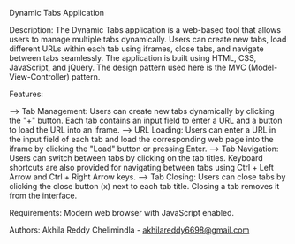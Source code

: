 Dynamic Tabs Application

Description: The Dynamic Tabs application is a web-based tool that allows users to manage multiple tabs dynamically. Users can create new tabs, load different URLs within each tab using iframes, close tabs, and navigate between tabs seamlessly. The application is built using HTML, CSS, JavaScript, and jQuery. The design pattern used here is the MVC (Model-View-Controller) pattern.

Features:

--> Tab Management: Users can create new tabs dynamically by clicking the "+" button. Each tab contains an input field to enter a URL and a button to load the URL into an iframe.
--> URL Loading: Users can enter a URL in the input field of each tab and load the corresponding web page into the iframe by clicking the "Load" button or pressing Enter. 
--> Tab Navigation: Users can switch between tabs by clicking on the tab titles. Keyboard shortcuts are also provided for navigating between tabs using Ctrl + Left Arrow and Ctrl + Right Arrow keys.
--> Tab Closing: Users can close tabs by clicking the close button (x) next to each tab title. Closing a tab removes it from the interface.

Requirements: Modern web browser with JavaScript enabled.

Authors: Akhila Reddy Chelimindla - akhilareddy6698@gmail.com
